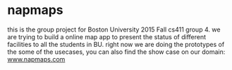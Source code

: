 # napmaps
this is the group project for Boston University 2015 Fall cs411 group 4.
we are trying to build a online map app to present the status of different facilities to all the students in BU.
right now we are doing the prototypes of the some of the usecases, you can also find the show case on our domain:
www.napmaps.com
